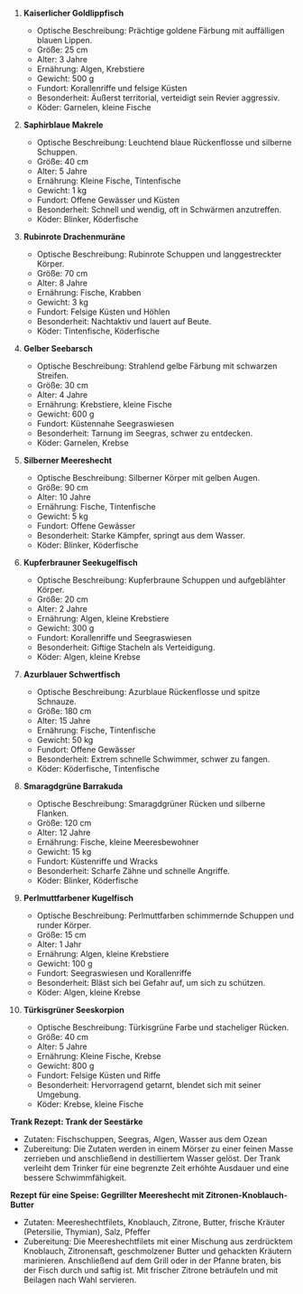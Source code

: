 1. **Kaiserlicher Goldlippfisch**
   - Optische Beschreibung: Prächtige goldene Färbung mit auffälligen blauen Lippen.
   - Größe: 25 cm
   - Alter: 3 Jahre
   - Ernährung: Algen, Krebstiere
   - Gewicht: 500 g
   - Fundort: Korallenriffe und felsige Küsten
   - Besonderheit: Äußerst territorial, verteidigt sein Revier aggressiv.
   - Köder: Garnelen, kleine Fische

2. **Saphirblaue Makrele**
   - Optische Beschreibung: Leuchtend blaue Rückenflosse und silberne Schuppen.
   - Größe: 40 cm
   - Alter: 5 Jahre
   - Ernährung: Kleine Fische, Tintenfische
   - Gewicht: 1 kg
   - Fundort: Offene Gewässer und Küsten
   - Besonderheit: Schnell und wendig, oft in Schwärmen anzutreffen.
   - Köder: Blinker, Köderfische

3. **Rubinrote Drachenmuräne**
   - Optische Beschreibung: Rubinrote Schuppen und langgestreckter Körper.
   - Größe: 70 cm
   - Alter: 8 Jahre
   - Ernährung: Fische, Krabben
   - Gewicht: 3 kg
   - Fundort: Felsige Küsten und Höhlen
   - Besonderheit: Nachtaktiv und lauert auf Beute.
   - Köder: Tintenfische, Köderfische

4. **Gelber Seebarsch**
   - Optische Beschreibung: Strahlend gelbe Färbung mit schwarzen Streifen.
   - Größe: 30 cm
   - Alter: 4 Jahre
   - Ernährung: Krebstiere, kleine Fische
   - Gewicht: 600 g
   - Fundort: Küstennahe Seegraswiesen
   - Besonderheit: Tarnung im Seegras, schwer zu entdecken.
   - Köder: Garnelen, Krebse

5. **Silberner Meereshecht**
   - Optische Beschreibung: Silberner Körper mit gelben Augen.
   - Größe: 90 cm
   - Alter: 10 Jahre
   - Ernährung: Fische, Tintenfische
   - Gewicht: 5 kg
   - Fundort: Offene Gewässer
   - Besonderheit: Starke Kämpfer, springt aus dem Wasser.
   - Köder: Blinker, Köderfische

6. **Kupferbrauner Seekugelfisch**
   - Optische Beschreibung: Kupferbraune Schuppen und aufgeblähter Körper.
   - Größe: 20 cm
   - Alter: 2 Jahre
   - Ernährung: Algen, kleine Krebstiere
   - Gewicht: 300 g
   - Fundort: Korallenriffe und Seegraswiesen
   - Besonderheit: Giftige Stacheln als Verteidigung.
   - Köder: Algen, kleine Krebse

7. **Azurblauer Schwertfisch**
   - Optische Beschreibung: Azurblaue Rückenflosse und spitze Schnauze.
   - Größe: 180 cm
   - Alter: 15 Jahre
   - Ernährung: Fische, Tintenfische
   - Gewicht: 50 kg
   - Fundort: Offene Gewässer
   - Besonderheit: Extrem schnelle Schwimmer, schwer zu fangen.
   - Köder: Köderfische, Tintenfische

8. **Smaragdgrüne Barrakuda**
   - Optische Beschreibung: Smaragdgrüner Rücken und silberne Flanken.
   - Größe: 120 cm
   - Alter: 12 Jahre
   - Ernährung: Fische, kleine Meeresbewohner
   - Gewicht: 15 kg
   - Fundort: Küstenriffe und Wracks
   - Besonderheit: Scharfe Zähne und schnelle Angriffe.
   - Köder: Blinker, Köderfische

9. **Perlmuttfarbener Kugelfisch**
   - Optische Beschreibung: Perlmuttfarben schimmernde Schuppen und runder Körper.
   - Größe: 15 cm
   - Alter: 1 Jahr
   - Ernährung: Algen, kleine Krebstiere
   - Gewicht: 100 g
   - Fundort: Seegraswiesen und Korallenriffe
   - Besonderheit: Bläst sich bei Gefahr auf, um sich zu schützen.
   - Köder: Algen, kleine Krebse

10. **Türkisgrüner Seeskorpion**
    - Optische Beschreibung: Türkisgrüne Farbe und stacheliger Rücken.
    - Größe: 40 cm
    - Alter: 5 Jahre
    - Ernährung: Kleine Fische, Krebse
    - Gewicht: 800 g
    - Fundort: Felsige Küsten und Riffe
    - Besonderheit: Hervorragend getarnt, blendet sich mit seiner Umgebung.
    - Köder: Krebse, kleine Fische

**Trank Rezept: Trank der Seestärke**
   - Zutaten: Fischschuppen, Seegras, Algen, Wasser aus dem Ozean
   - Zubereitung: Die Zutaten werden in einem Mörser zu einer feinen Masse zerrieben und anschließend in destilliertem Wasser gelöst. Der Trank verleiht dem Trinker für eine begrenzte Zeit erhöhte Ausdauer und eine bessere Schwimmfähigkeit.

**Rezept für eine Speise: Gegrillter Meereshecht mit Zitronen-Knoblauch-Butter**
   - Zutaten: Meereshechtfilets, Knoblauch, Zitrone, Butter, frische Kräuter (Petersilie, Thymian), Salz, Pfeffer
   - Zubereitung: Die Meereshechtfilets mit einer Mischung aus zerdrücktem Knoblauch, Zitronensaft, geschmolzener Butter und gehackten Kräutern marinieren. Anschließend auf dem Grill oder in der Pfanne braten, bis der Fisch durch und saftig ist. Mit frischer Zitrone beträufeln und mit Beilagen nach Wahl servieren.